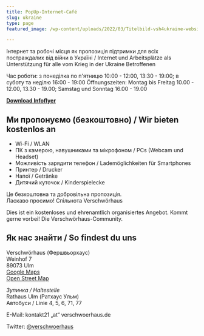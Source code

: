 ```yaml
---
title: PopUp-Internet-Café
slug: ukraine
type: page
featured_image: /wp-content/uploads/2022/03/Titelbild-vsh4ukraine-website.jpg

---
```


Інтернет та робочі місця як пропозиція підтримки для всіх постраждалих від війни в Україні / Internet und Arbeitsplätze als Unterstützung für alle vom Krieg in der Ukraine Betroffenen

Час роботи: з понеділка по п'ятницю 10:00 - 12:00, 13:30 - 19:00; в суботу та неділю 16:00 - 19:00
Öffnungszeiten: Montag bis Freitag 10.00 - 12.00, 13.30 - 19.00; Samstag und Sonntag 16.00 - 19.00


[**Download Infoflyer**](/wp-content/uploads/2022/03/flyer-popupinternetcafe.pdf)

## Ми пропонуємо (безкоштовно) / Wir bieten kostenlos an
* Wi-Fi / WLAN
* ПК з камерою, навушниками та мікрофоном / PCs (Webcam und Headset)
* Можливість зарядити телефон / Lademöglichkeiten für Smartphones
* Принтер / Drucker
* Напої / Getränke
* Дитячий куточок / Kinderspielecke

Це безкоштовна та добровільна пропозиція.  
Ласкаво просимо! Спільнота Verschwörhaus 

Dies ist ein kostenloses und ehrenamtlich organisiertes Angebot. Kommt gerne vorbei! Die Verschwörhaus-Community.


## Як нас знайти / So findest du uns

Verschwörhaus (Фершвьорхаус)<br />
Weinhof 7<br />
89073 Ulm<br />
[Google Maps][1]<br />
[Open Street Map][2]<br />

*Зупинка / Haltestelle*<br />
Rathaus Ulm (Ратхаус Ульм)<br />
Автобуси / Linie 4, 5, 6, 71, 77<br />  


E-Mail: kontakt21 „at“ verschwoerhaus.de

Twitter: [@verschwoerhaus][3]


 [1]: https://goo.gl/maps/nGK74zhfdT71eHDL7
 [2]: https://www.openstreetmap.org/node/1437402543#map=19/48.39655/9.99014
 [3]: https://twitter.com/verschwoerhaus/
